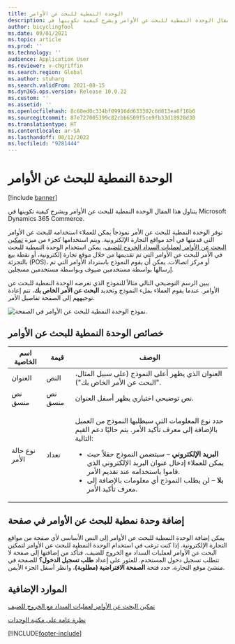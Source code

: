 ```yaml
---
title: الوحدة النمطية للبحث عن الأوامر
description: يتناول هذا المقال الوحدة النمطية للبحث عن الأوامر ويشرح كيفية تكوينها في Microsoft Dynamics 365 Commerce.
author: bicyclingfool
ms.date: 09/01/2021
ms.topic: article
ms.prod: ''
ms.technology: ''
audience: Application User
ms.reviewer: v-chgriffin
ms.search.region: Global
ms.author: stuharg
ms.search.validFrom: 2021-08-15
ms.dyn365.ops.version: Release 10.0.22
ms.custom: ''
ms.assetid: ''
ms.openlocfilehash: 8c60ed0c334bf09916dd633302c6d813ea6f16b6
ms.sourcegitcommit: 87e727005399c82cbb6509f5ce9fb33d18928d30
ms.translationtype: HT
ms.contentlocale: ar-SA
ms.lasthandoff: 08/12/2022
ms.locfileid: "9281444"
---
```

# <a name="order-lookup-module"></a>الوحدة النمطية للبحث عن الأوامر

[!include [banner](includes/banner.md)]

يتناول هذا المقال الوحدة النمطية للبحث عن الأوامر ويشرح كيفية تكوينها في Microsoft Dynamics 365 Commerce.

توفر الوحدة النمطية للبحث عن الأمر نموذجاً يمكن للعملاء استخدامه للبحث عن الأوامر التي قدمتها في أحد مواقع التجارة الإلكترونية. ويتم استخدامها كجزء من ميزة [تمكين البحث عن الأوامر لعمليات السداد الخروج للضيف](order-lookup-guest.md). يمكن استخدام الوحدة النمطية للبحث في الأمر للبحث عن الأوامر التي تم تقديمها من خلال موقع تجارة إلكترونية، أو نقطة بيع بالتجزئة (POS)، أو مركز اتصالات. يمكن أن يقوم النموذج باسترداد الأوامر التي تم إرسالها بواسطة مستخدمين ضيوف وبواسطة مستخدمين مسجلين.

يبين الرسم التوضيحي التالي مثالاً للنموذج الذي تعرضه الوحدة النمطية للبحث عن الأوامر. عندما يقوم العملاء بملء النموذج وتحديد **البحث عن الأمر الخاص بك**، تتم إعادة توجيههم إلى الصفحة تفاصيل الأمر.

![نموذج الوحدة النمطية للبحث عن الأوامر في الصفحة.](./media/OrderLookup_module.PNG)

## <a name="order-lookup-module-properties"></a>خصائص الوحدة النمطية للبحث عن الأوامر

| اسم الخاصية     | قيمة     | الوصف |
|-------------------|-----------|-------------|
| العنوان‬           | النص      | العنوان الذي يظهر أعلى النموذج (على سبيل المثال، "البحث عن الأمر الخاص بك"). |
| نص منسق         | نص منسق | نص توضيحي اختياري يظهر أسفل العنوان. |
| نوع حالة الأمر | تعداد      | <p>حدد نوع المعلومات التي سيطلبها النموذج من العميل بالإضافة إلى معرف تأكيد الأمر. يتم حاليًا دعم القيم التالية:</p><ul><li><b>البريد الإلكتروني</b> – سيتضمن النموذج حقلاً حيث يمكن للعملاء إدخال عنوان البريد الإلكتروني الذي قاموا باستخدامه عند تقديم الأمر.</li><li><b>بلا</b> – لن يطلب النموذج أي معلومات بالإضافة إلى معرف تأكيد الأمر.</li></ul> |

## <a name="add-an-order-lookup-module-to-a-page"></a>إضافة وحدة نمطية للبحث عن الأوامر في صفحة

يمكن إضافة الوحدة النمطية للبحث عن الأوامر إلى النص الأساسي لأي صفحة من مواقع التجارة الإلكترونية. إذا كنت ترغب في استخدام الوحدة النمطية للبحث عن الأوامر لتمكين البحث عن الأوامر لعمليات السداد مع الخروج للضيف، فتأكد من إضافتها إلى صفحة لا تتطلب تسجيل دخول المستخدم. للعثور على إعداد **طلب تسجيل الدخول؟** للصفحة في منشئ موقع التجارة، حدد فتحة **الصفحة الافتراضية (مطلوبة)**، وانظر أسفل الجزء الأيمن.

## <a name="additional-resources"></a>الموارد الإضافية

[تمكين البحث عن الأوامر لعمليات السداد مع الخروج للضيف](order-lookup-guest.md)

[نظرة عامة على مكتبة الوحدات](starter-kit-overview.md)

[!INCLUDE[footer-include](../includes/footer-banner.md)]
